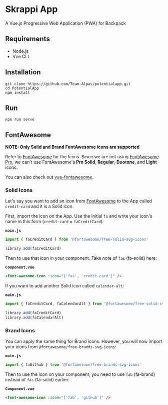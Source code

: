 # Skrappi App

A Vue.js Progressive Web Application (PWA) for Backpack

## Requirements
* Node.js
* Vue CLI

## Installation
```
git clone https://github.com/Team-Alpas/potentialapp.git
cd PotentialApp
npm install
```

## Run
```
npm run serve
```

## FontAwesome
**NOTE: Only Solid and Brand FontAwesome icons are supported**

Refer to [FontAwesome](https://fontawesome.com/icons) for the Icons. Since we are not using [FontAwesome Pro](https://fontawesome.com/pro), we can't use FontAwesome's **Pro Solid**, **Regular**, **Duotone**, and **Light** icons.

You can also check out [vue-fontawesome](https://github.com/FortAwesome/vue-fontawesome).

### Solid Icons

Let's say you want to add an icon from [FontAwesome](https://fontawesome.com/icons) to the App called `credit-card` and it is a Solid icon.

First, import the icon on the App. Use the initial `fa` and write your icon's name in this form (`credit-card` = `faCreditCard`):

**`main.js`**
```js
import { faCreditCard } from '@fortawesome/free-solid-svg-icons'

library.add(faCreditCard)
```

Then to use that icon in your component. Take note of `fas` (fa-solid) here:

**`Component.vue`**
```html
<font-awesome-icon :icon="['fas', 'credit-card']" />
```

If you want to add another Solid icon called `calendar-alt`:

**`main.js`**
```js
import { faCreditCard, faCalendarAlt } from '@fortawesome/free-solid-svg-icons'

library.add(faCreditCard)
library.add(faCalendarAlt)
```

### Brand Icons

You can apply the same thing for Brand icons. However, you will now import your icons from `@fortawesome/free-brands-svg-icons`:

**`main.js`**
```js
import { faGithub } from '@fortawesome/free-brands-svg-icons'
```

Then to use the icon on your component, you need to use `fab` (fa-brand) instead of `fas` (fa-solid) earlier:

**`Component.vue`**
```html
<font-awesome-icon :icon="['fab', 'github']" />
```
